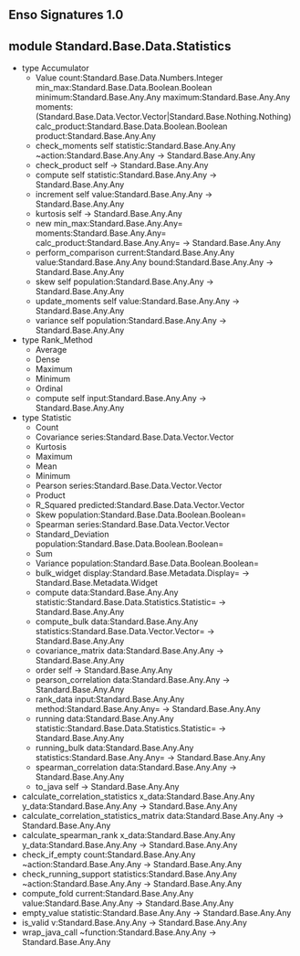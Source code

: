 ## Enso Signatures 1.0
## module Standard.Base.Data.Statistics
- type Accumulator
    - Value count:Standard.Base.Data.Numbers.Integer min_max:Standard.Base.Data.Boolean.Boolean minimum:Standard.Base.Any.Any maximum:Standard.Base.Any.Any moments:(Standard.Base.Data.Vector.Vector|Standard.Base.Nothing.Nothing) calc_product:Standard.Base.Data.Boolean.Boolean product:Standard.Base.Any.Any
    - check_moments self statistic:Standard.Base.Any.Any ~action:Standard.Base.Any.Any -> Standard.Base.Any.Any
    - check_product self -> Standard.Base.Any.Any
    - compute self statistic:Standard.Base.Any.Any -> Standard.Base.Any.Any
    - increment self value:Standard.Base.Any.Any -> Standard.Base.Any.Any
    - kurtosis self -> Standard.Base.Any.Any
    - new min_max:Standard.Base.Any.Any= moments:Standard.Base.Any.Any= calc_product:Standard.Base.Any.Any= -> Standard.Base.Any.Any
    - perform_comparison current:Standard.Base.Any.Any value:Standard.Base.Any.Any bound:Standard.Base.Any.Any -> Standard.Base.Any.Any
    - skew self population:Standard.Base.Any.Any -> Standard.Base.Any.Any
    - update_moments self value:Standard.Base.Any.Any -> Standard.Base.Any.Any
    - variance self population:Standard.Base.Any.Any -> Standard.Base.Any.Any
- type Rank_Method
    - Average
    - Dense
    - Maximum
    - Minimum
    - Ordinal
    - compute self input:Standard.Base.Any.Any -> Standard.Base.Any.Any
- type Statistic
    - Count
    - Covariance series:Standard.Base.Data.Vector.Vector
    - Kurtosis
    - Maximum
    - Mean
    - Minimum
    - Pearson series:Standard.Base.Data.Vector.Vector
    - Product
    - R_Squared predicted:Standard.Base.Data.Vector.Vector
    - Skew population:Standard.Base.Data.Boolean.Boolean=
    - Spearman series:Standard.Base.Data.Vector.Vector
    - Standard_Deviation population:Standard.Base.Data.Boolean.Boolean=
    - Sum
    - Variance population:Standard.Base.Data.Boolean.Boolean=
    - bulk_widget display:Standard.Base.Metadata.Display= -> Standard.Base.Metadata.Widget
    - compute data:Standard.Base.Any.Any statistic:Standard.Base.Data.Statistics.Statistic= -> Standard.Base.Any.Any
    - compute_bulk data:Standard.Base.Any.Any statistics:Standard.Base.Data.Vector.Vector= -> Standard.Base.Any.Any
    - covariance_matrix data:Standard.Base.Any.Any -> Standard.Base.Any.Any
    - order self -> Standard.Base.Any.Any
    - pearson_correlation data:Standard.Base.Any.Any -> Standard.Base.Any.Any
    - rank_data input:Standard.Base.Any.Any method:Standard.Base.Any.Any= -> Standard.Base.Any.Any
    - running data:Standard.Base.Any.Any statistic:Standard.Base.Data.Statistics.Statistic= -> Standard.Base.Any.Any
    - running_bulk data:Standard.Base.Any.Any statistics:Standard.Base.Any.Any= -> Standard.Base.Any.Any
    - spearman_correlation data:Standard.Base.Any.Any -> Standard.Base.Any.Any
    - to_java self -> Standard.Base.Any.Any
- calculate_correlation_statistics x_data:Standard.Base.Any.Any y_data:Standard.Base.Any.Any -> Standard.Base.Any.Any
- calculate_correlation_statistics_matrix data:Standard.Base.Any.Any -> Standard.Base.Any.Any
- calculate_spearman_rank x_data:Standard.Base.Any.Any y_data:Standard.Base.Any.Any -> Standard.Base.Any.Any
- check_if_empty count:Standard.Base.Any.Any ~action:Standard.Base.Any.Any -> Standard.Base.Any.Any
- check_running_support statistics:Standard.Base.Any.Any ~action:Standard.Base.Any.Any -> Standard.Base.Any.Any
- compute_fold current:Standard.Base.Any.Any value:Standard.Base.Any.Any -> Standard.Base.Any.Any
- empty_value statistic:Standard.Base.Any.Any -> Standard.Base.Any.Any
- is_valid v:Standard.Base.Any.Any -> Standard.Base.Any.Any
- wrap_java_call ~function:Standard.Base.Any.Any -> Standard.Base.Any.Any
